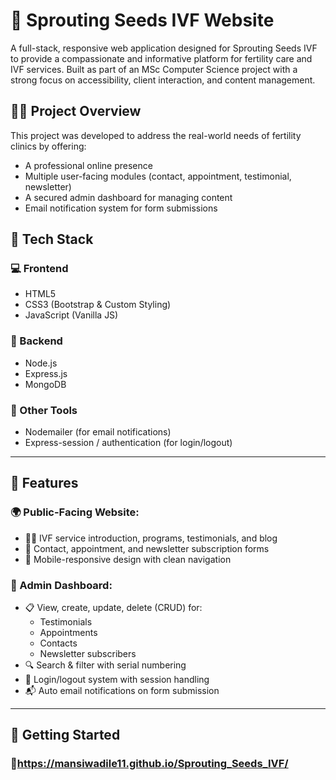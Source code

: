 # 🌱 Sprouting Seeds IVF Website

A full-stack, responsive web application designed for Sprouting Seeds IVF to provide a compassionate and informative platform for fertility care and IVF services. Built as part of an MSc Computer Science project with a strong focus on accessibility, client interaction, and content management.

## 👩‍💻 Project Overview

This project was developed to address the real-world needs of fertility clinics by offering:
- A professional online presence
- Multiple user-facing modules (contact, appointment, testimonial, newsletter)
- A secured admin dashboard for managing content
- Email notification system for form submissions

## 🔧 Tech Stack

### 💻 Frontend
- HTML5
- CSS3 (Bootstrap & Custom Styling)
- JavaScript (Vanilla JS)

### 🧠 Backend
- Node.js
- Express.js
- MongoDB

### 📩 Other Tools
- Nodemailer (for email notifications)
- Express-session / authentication (for login/logout)

---

## 📂 Features

### 🌍 Public-Facing Website:
- 👨‍⚕️ IVF service introduction, programs, testimonials, and blog
- 📩 Contact, appointment, and newsletter subscription forms
- 🎯 Mobile-responsive design with clean navigation

### 🔐 Admin Dashboard:
- 📋 View, create, update, delete (CRUD) for:
  - Testimonials
  - Appointments
  - Contacts
  - Newsletter subscribers
- 🔍 Search & filter with serial numbering
- 🧠 Login/logout system with session handling
- 📬 Auto email notifications on form submission

---
## 🚀 Getting Started

### 🔗https://mansiwadile11.github.io/Sprouting_Seeds_IVF/
